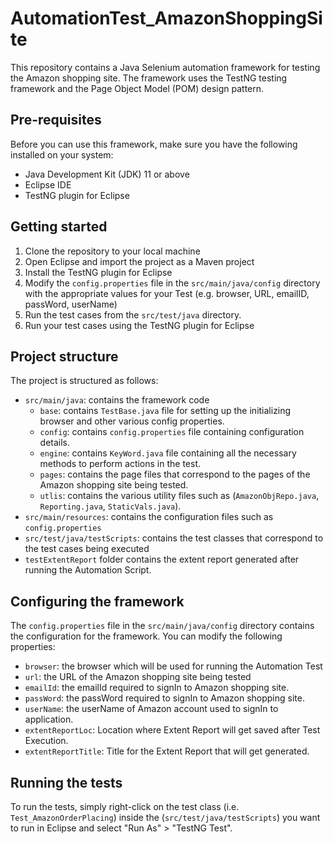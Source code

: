 # AutomationTest_AmazonShoppingSite

This repository contains a Java Selenium automation framework for testing the Amazon shopping site. The framework uses the TestNG testing framework and the Page Object Model (POM) design pattern.

## Pre-requisites

Before you can use this framework, make sure you have the following installed on your system:

- Java Development Kit (JDK) 11 or above
- Eclipse IDE
- TestNG plugin for Eclipse

## Getting started

1. Clone the repository to your local machine
2. Open Eclipse and import the project as a Maven project
3. Install the TestNG plugin for Eclipse
4. Modify the `config.properties` file in the `src/main/java/config` directory with the appropriate values for your Test (e.g. browser, URL, emailID, passWord, userName)
5. Run the test cases from the `src/test/java` directory.
6. Run your test cases using the TestNG plugin for Eclipse

## Project structure

The project is structured as follows:

- `src/main/java`: contains the framework code
  - `base`: contains `TestBase.java` file for setting up the initializing browser and other various config properties.
  - `config`: contains `config.properties` file containing configuration details.
  - `engine`: contains `KeyWord.java` file containing all the necessary methods to perform actions in the test.
  - `pages`: contains the page files that correspond to the pages of the Amazon shopping site being tested.
  - `utlis`: contains the various utility files such as (`AmazonObjRepo.java`, `Reporting.java`, `StaticVals.java`).
- `src/main/resources`: contains the configuration files such as `config.properties`
- `src/test/java/testScripts`: contains the test classes that correspond to the test cases being executed
- `testExtentReport` folder contains the extent report generated after running the Automation Script.

## Configuring the framework

The `config.properties` file in the `src/main/java/config` directory contains the configuration for the framework. You can modify the following properties:

- `browser`: the browser which will be used for running the Automation Test
- `url`: the URL of the Amazon shopping site being tested
- `emailId`: the emailId required to signIn to Amazon shopping site. 
- `passWord`: the passWord required to signIn to Amazon shopping site.
- `userName`: the userName of Amazon account used to signIn to application.
- `extentReportLoc`: Location where Extent Report will get saved after Test Execution.
- `extentReportTitle`: Title for the Extent Report that will get generated. 

## Running the tests

To run the tests, simply right-click on the test class (i.e. `Test_AmazonOrderPlacing`) inside the (`src/test/java/testScripts`) you want to run in Eclipse and select "Run As" > "TestNG Test".
